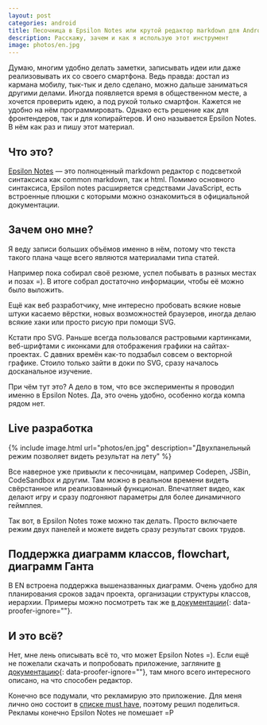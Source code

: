 ```yaml
---
layout: post
categories: android
title: Песочница в Epsilon Notes или крутой редактор markdown для Android
description: Расскажу, зачем и как я использую этот инструмент
image: photos/en.jpg
---
```


Думаю, многим удобно делать заметки, записывать идеи или даже реализовывать их со своего смартфона. Ведь правда: достал из кармана мобилу, тык-тык и дело сделано, можно дальше заниматься другими делами. Иногда появляется время в общественном месте, а хочется проверить идею, а под рукой только смартфон. Кажется не удобно на нём программировать. Однако есть решение как для фронтендеров, так и для копирайтеров. И оно называется Epsilon Notes. В нём как раз и пишу этот материал.

## Что это?

[Epsilon Notes](https://play.google.com/store/apps/details?id=com.ekartoyev.enotes) &mdash; это полноценный markdown редактор с подсветкой синтаксиса как common markdown, так и html. Помимо основного синтаксиса, Epsilon notes расширяется средствами JavaScript, есть встроенные плюшки с которыми можно ознакомиться в официальной документации.

## Зачем оно мне?

Я веду записи больших объёмов именно в нём, потому что текста такого плана чаще всего являются материалами типа статей.

Например пока собирал своё резюме, успел побывать в разных местах и позах =). В итоге собрал достаточно информации, чтобы её можно было выложить.

Ещё как веб разработчику, мне интересно пробовать всякие новые штуки касаемо вёрстки, новых возможностей браузеров, иногда делаю всякие хаки или просто рисую при помощи SVG.

Кстати про SVG. Раньше всегда пользовался растровыми картинками, веб-шрифтами с иконками для отображения графики на сайтах-проектах. С давних времён как-то подзабыл совсем о векторной графике. Стоило только зайти в доки по SVG, сразу началось досканальное изучение.

При чём тут это? А дело в том, что все эксперименты я проводил именно в Epsilon Notes. Да, это очень удобно, особенно когда компа рядом нет.

## Live разработка

{% include image.html url="photos/en.jpg" description="Двухпанельный режим позволяет видеть результат на лету" %}

Все наверное уже привыкли к песочницам, например Codepen, JSBin, CodeSandbox и другим. Там можно в реальном времени видеть свёрстанное или реализованный функционал. Впечатляет видео, как делают игру и сразу подгоняют параметры для более динамичного геймплея.

Так вот, в Epsilon Notes тоже можно так делать. Просто включаете режим двух панелей и можете видеть сразу результат своих трудов.

## Поддержка диаграмм классов, flowchart, диаграмм Ганта

В EN встроена поддержка вышеназванных диаграмм. Очень удобно для планирования сроков задач проекта, организации структуры классов, иерархии. Примеры можно посмотреть так же [в документации](http://epsilonexpert.com/e/index.php?i=1){: data-proofer-ignore=""}.

## И это всё?

Нет, мне лень описывать всё то, что может Epsilon Notes =). Если ещё не пожелали скачать и попробовать приложение, загляните [в документацию](http://epsilonexpert.com/e/index.php?i=1){: data-proofer-ignore=""}, там много всего интересного описано, на что способен редактор.

Конечно все подумали, что рекламирую это приложение. Для меня лично оно состоит в [списке must have](/android/polezniye-prilozheniya-android/), поэтому решил поделиться. Рекламы конечно Epsilon Notes не помешает =P

